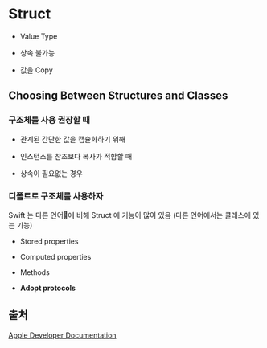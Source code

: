 # Struct

* Value Type

* 상속 불가능

* 값을 Copy

## Choosing Between Structures and Classes

### 구조체를 사용 권장할 때

* 관계된 간단한 값을 캡슐화하기 위해

* 인스턴스를 참조보다 복사가 적합할 때

* 상속이 필요없는 경우



### 디폴트로 구조체를 사용하자

Swift 는 다른 언어에 비해 Struct 에 기능이 많이 있음 (다른 언어에서는 클래스에 있는 기능)

* Stored properties

* Computed properties

* Methods

* **Adopt protocols**



## 출처

[Apple Developer Documentation](https://developer.apple.com/documentation/swift/choosing-between-structures-and-classes)
